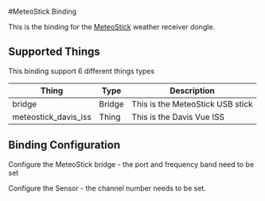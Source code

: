 #MeteoStick Binding

This is the binding for the [MeteoStick](http://www.smartbedded.com/wiki/index.php/Meteostick) weather receiver dongle.

## Supported Things

This binding support 6 different things types

| Thing | Type    | Description  |
|----------------|---------|-----------------------------------|
| bridge | Bridge | This is the MeteoStick USB stick  |
| meteostick_davis_iss | Thing | This is the Davis Vue ISS |


## Binding Configuration

Configure the MeteoStick bridge - the port and frequency band need to be set

Configure the Sensor - the channel number needs to be set.



